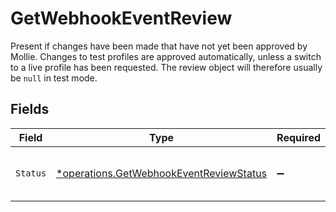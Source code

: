 # GetWebhookEventReview

Present if changes have been made that have not yet been approved by Mollie. Changes to test profiles are approved
automatically, unless a switch to a live profile has been requested. The review object will therefore usually be
`null` in test mode.


## Fields

| Field                                                                                             | Type                                                                                              | Required                                                                                          | Description                                                                                       | Example                                                                                           |
| ------------------------------------------------------------------------------------------------- | ------------------------------------------------------------------------------------------------- | ------------------------------------------------------------------------------------------------- | ------------------------------------------------------------------------------------------------- | ------------------------------------------------------------------------------------------------- |
| `Status`                                                                                          | [*operations.GetWebhookEventReviewStatus](../../models/operations/getwebhookeventreviewstatus.md) | :heavy_minus_sign:                                                                                | The status of the requested changes.                                                              | pending                                                                                           |